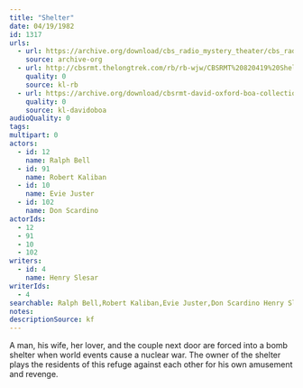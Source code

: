 ```yaml
---
title: "Shelter"
date: 04/19/1982
id: 1317
urls: 
  - url: https://archive.org/download/cbs_radio_mystery_theater/cbs_radio_mystery_theater-1301-1350.zip/cbs_radio_mystery_theater-1301-1350%2Fcbsrmt_1317_shelter.mp3
    source: archive-org
  - url: http://cbsrmt.thelongtrek.com/rb/rb-wjw/CBSRMT%20820419%20Shelter_wjw.mp3
    quality: 0
    source: kl-rb
  - url: https://archive.org/download/cbsrmt-david-oxford-boa-collection/CBSRMT-820419-1317-Shelter-(128-48)_WBBM-JE-{BoA}.mp3
    quality: 0
    source: kl-davidoboa
audioQuality: 0
tags: 
multipart: 0
actors:  
  - id: 12
    name: Ralph Bell  
  - id: 91
    name: Robert Kaliban  
  - id: 10
    name: Evie Juster  
  - id: 102
    name: Don Scardino
actorIds:  
  - 12  
  - 91  
  - 10  
  - 102
writers:  
  - id: 4
    name: Henry Slesar
writerIds:  
  - 4
searchable: Ralph Bell,Robert Kaliban,Evie Juster,Don Scardino Henry Slesar
notes: 
descriptionSource: kf
---
```

A man, his wife, her lover, and the couple next door are forced into a bomb shelter when world events cause a nuclear war. The owner of the shelter plays the residents of this refuge against each other for his own amusement and revenge.